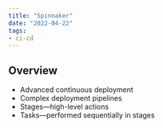```yaml
---
title: "Spinnaker"
date: "2022-04-22"
tags:
- ci-cd
---
```


## Overview

- Advanced continuous deployment
- Complex deployment pipelines
- Stages—high-level actions
- Tasks—performed sequentially in stages
